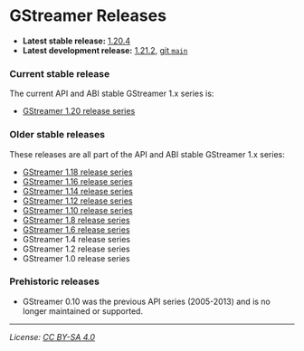 # GStreamer Releases

- **Latest stable release:** [1.20.4][latest-stable]
- **Latest development release:** [1.21.2][1.21.2], [git `main`][latest-devel]

[latest-stable]: https://gstreamer.freedesktop.org/releases/1.20/#1.20.4
[latest-devel]: https://gitlab.freedesktop.org/gstreamer/gstreamer/
[1.21.2]: https://lists.freedesktop.org/archives/gstreamer-announce/2022-November/000528.html

### Current stable release

The current API and ABI stable GStreamer 1.x series is:

- [GStreamer 1.20 release series](https://gstreamer.freedesktop.org/releases/1.20/)

### Older stable releases

These releases are all part of the API and ABI stable GStreamer 1.x series:

- [GStreamer 1.18 release series](https://gstreamer.freedesktop.org/releases/1.18/)
- [GStreamer 1.16 release series](https://gstreamer.freedesktop.org/releases/1.16/)
- [GStreamer 1.14 release series](https://gstreamer.freedesktop.org/releases/1.14/)
- [GStreamer 1.12 release series](https://gstreamer.freedesktop.org/releases/1.12/)
- [GStreamer 1.10 release series](https://gstreamer.freedesktop.org/releases/1.10/)
- [GStreamer 1.8 release series](https://gstreamer.freedesktop.org/releases/1.8/)
- [GStreamer 1.6 release series](https://gstreamer.freedesktop.org/releases/1.6/)
- GStreamer 1.4 release series
- GStreamer 1.2 release series
- GStreamer 1.0 release series

### Prehistoric releases

- GStreamer 0.10 was the previous API series (2005-2013) and is no longer
  maintained or supported.

- - -

*License: [CC BY-SA 4.0](http://creativecommons.org/licenses/by-sa/4.0/)*
